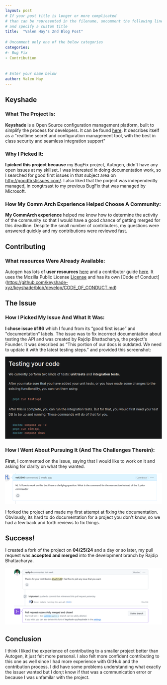 ```yaml
---
layout: post
# If your post title is longer or more complicated
# than can be represented in the filename, uncomment the following line
# and specify a custom title
title:  "Valen Hay's 2nd Blog Post"

# Uncomment only one of the below categories
categories: 
#- Bug Fix
- Contribution


# Enter your name below
author: Valen Hay
---
```

## **Keyshade**
### What The Project Is:
**Keyshade** is a Open Source configuration management platform, built to simplify the process for developers. It can be found [here](https://github.com/keyshade-xyz/keyshade). It describes itself as a "realtime secret and configuration management tool, with the best in class security and seamless integration support"

### Why I Picked It:
**I picked this project because** my BugFix project, Autogen, didn't have any open issues at my skillset. I was interested in doing documentation work, so I searched for good first issues in that subject area on http://goodfirstissues.com/. I also liked that the porject was independently managed, in congtrsast to my previous BugFix that was managed by Microsoft.  

### How My Comm Arch Experience Helped Choose A Community:

**My CommArch experience** helped me know how to determine the activity of the community so that I would have a good chance of getting merged for this deadline. Despite the small number of contributers, my questions were answered quickly and my contributions were reviewed fast. 

## **Contributing**
### What resources Were Already Available:
Autogen has lots of **user resources** [here](https://docs.keyshade.xyz/) and a contributor guide [here](https://github.com/keyshade-xyz/keyshade/blob/develop/CONTRIBUTING.md).  It uses the Mozilla Public License [License](https://github.com/keyshade-xyz/keyshade/blob/develop/LICENSE) and has its own [Code of Conduct] (https://github.com/keyshade-xyz/keyshade/blob/develop/CODE_OF_CONDUCT.md)

## **The Issue**
### How I Picked My Issue And What It Was:
**I chose issue  #186** which I found from its “good first issue” and "documentation" labels. The issue was to fix incorrect documentation about testing the API and was created by Rajdip Bhattacharya, the project's Founder.  It was described as “This portion of our docs is outdated. We need to update it with the latest testing steps.” and provided this screenshot:

![screenshot of outdated documentation](../assets\2024-05-06-valenhay-contribution\outdated.png)

### How I Went About Pursuing It (And The Challenges Therein): 
**First**, I commented on the issue, saying that I would like to work on it and asking for clarity on what they wanted. 

![screenshot of my comment](../assets\2024-05-06-valenhay-contribution\comment.png)

I forked the project and made my first attempt at fixing the documentation. Obviously, its hard to do documentation for a project you don't know, so we had a few back and forth reviews to fix things.

## **Success!**
I created a fork of the project on **04/25/24** and a day or so later, my pull request was **accepted and merged** into the development branch by Rajdip Bhattacharya. 

![screenshot of the approval comment](../assets/2024-05-06-valenhay-contribution/accept.png)

## **Conclusion**
I think I liked the experience of contributing to a smaller project better than Autogen, it just felt more personal. I also felt more confident contributing to this one as well since I had more experience with GitHub and the contribution process. I did have some problems understanding what exactly the issuer wanted but I don;t know if that was a communication error or because I was unfamilar with the project.






